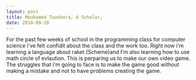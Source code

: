 ```yaml
---
layout: post
title: Mouhamed Tounkara, A Scholar, 
date: 2018-09-28
---
```

For the past few weeks of school in the programming class for computer science i've felt confidit about the class and the work too. Right now i'm learning a language about raket (Scheme)and I'm also learning how to use math circle of evlaution. This is  perparing us to make our own video game. The struggles that i'm going to face is to make the game good without making a mistake and not to have problems creating the game.


